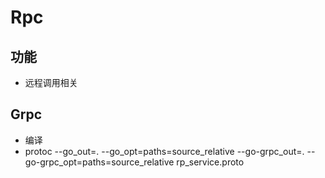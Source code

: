 # Rpc
## 功能
- 远程调用相关

## Grpc
- 编译
- protoc --go_out=. --go_opt=paths=source_relative  --go-grpc_out=. --go-grpc_opt=paths=source_relative rp_service.proto